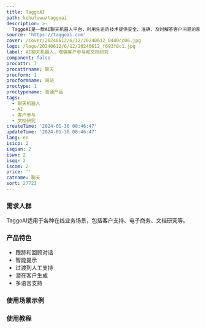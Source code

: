 ```yaml
---
title: TaggoAI
path: kehufuwu/taggoai
description: >-
  TaggoAI是一款AI聊天机器人平台，利用先进的技术提供安全、准确、及时解答客户问题的服务。它具有跟踪对话、智能提示、过渡到人工支持、潜在客户生成、多语言支持等功能。TaggoAI可以轻松集成到多个网站，满足用户需求。
source: 'https://taggoai.com'
cover: /cover/20240612/6/12/20240612_0440cc06.jpg
logo: /logo/20240612/6/12/20240612_f693f8c1.jpg
label: AI聊天机器人，增强客户参与和文档研究
component: false
procattr: 7
procattrname: 聊天
procform: 1
procformname: 网站
proctype: 1
proctypename: 普通产品
tags:
  - 聊天机器人
  - AI
  - 客户参与
  - 文档研究
createTime: '2024-01-30 08:46:47'
updateTime: '2024-01-30 08:46:47'
lang: en
isicp: 2
isqian: 2
iswx: 2
isqq: 2
iscom: 2
price: ''
catname: 聊天
sort: 27723
---
```




### 需求人群
TaggoAI适用于各种在线业务场景，包括客户支持、电子商务、文档研究等。

### 产品特色
- 跟踪和回顾对话
- 智能提示
- 过渡到人工支持
- 潜在客户生成
- 多语言支持

### 使用场景示例


### 使用教程


  
